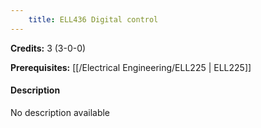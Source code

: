 ```yaml
---
    title: ELL436 Digital control
---
```

**Credits:** 3 (3-0-0)



**Prerequisites:** [[/Electrical Engineering/ELL225 | ELL225]]

#### Description 
No description available